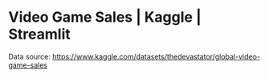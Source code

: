 # Video Game Sales | Kaggle | Streamlit

Data source: https://www.kaggle.com/datasets/thedevastator/global-video-game-sales